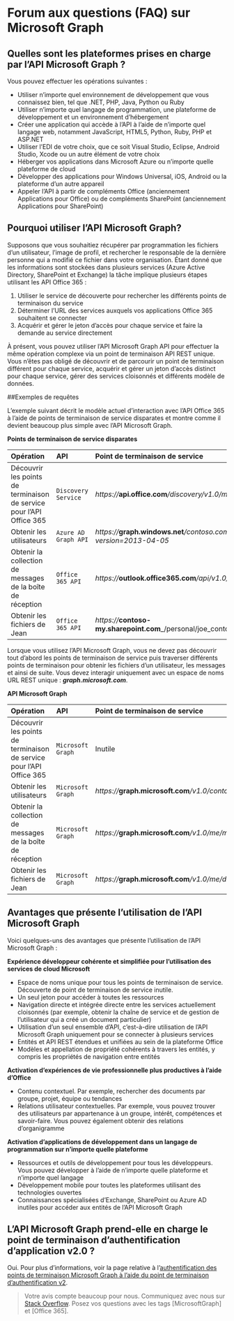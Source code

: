 
# Forum aux questions (FAQ) sur Microsoft Graph 

## Quelles sont les plateformes prises en charge par l’API Microsoft Graph ?
<!--
Apps can use the Microsoft Graph API to perform create, read, update, and delete (CRUD) operations on data sources and entities, giving them seamless access to work data. 

**Ease of use--one endpoint, all Office 365 data under one roof**

You can use the API in four steps:
1.  Select your programming language and development environment.
2.  Build your app.
3.  Optionally, host your app in Microsoft Azure or any cloud platform you choose.
4.  Authenticate your users by using single sign-on with Azure AD.

As a developer you can use the API to create custom apps that access and interact with all the richness of enterprise and productivity data--users, groups, organizational contacts, files, folders, mail, calendar, insights and relationships--and build apps across all mobile, web, and desktop platforms. No matter your development platform or tools. Using a single service endpoint to access those entities and data. And a single authentication flow.  -->

Vous pouvez effectuer les opérations suivantes :

<!--Just like in Office 365 APIs, Office 365 unified endpoint API  allows you to build apps using any development environment of your choice:  -->

- Utiliser n’importe quel environnement de développement que vous connaissez bien, tel que .NET, PHP, Java, Python ou Ruby
- Utiliser n’importe quel langage de programmation, une plateforme de développement et un environnement d’hébergement
- Créer une application qui accède à l’API à l’aide de n’importe quel langage web, notamment JavaScript, HTML5, Python, Ruby, PHP et ASP.NET  
- Utiliser l’EDI de votre choix, que ce soit Visual Studio, Eclipse, Android Studio, Xcode ou un autre élément de votre choix
- Héberger vos applications dans Microsoft Azure ou n’importe quelle plateforme de cloud
- Développer des applications pour Windows Universal, iOS, Android ou la plateforme d’un autre appareil
- Appeler l’API à partir de compléments Office (anciennement Applications pour Office) ou de compléments SharePoint (anciennement Applications pour SharePoint)
 


## Pourquoi utiliser l’API Microsoft Graph?

Supposons que vous souhaitiez récupérer par programmation les fichiers d’un utilisateur, l’image de profil, et rechercher le responsable de la dernière personne qui a modifié ce fichier dans votre organisation. Étant donné que les informations sont stockées dans plusieurs services (Azure Active Directory, SharePoint et Exchange) la tâche implique plusieurs étapes utilisant les API Office 365 : 

1. Utiliser le service de découverte pour rechercher les différents points de terminaison du service 
2. Déterminer l’URL des services auxquels vos applications Office 365 souhaitent se connecter
3. Acquérir et gérer le jeton d’accès pour chaque service et faire la demande au service directement

À présent, vous pouvez utiliser l’API Microsoft Graph API pour effectuer la même opération complexe via un point de terminaison API REST unique. Vous n’êtes pas obligé de découvrir et de parcourir un point de terminaison différent pour chaque service, acquérir et gérer un jeton d’accès distinct pour chaque service, gérer des services cloisonnés et différents modèle de données.

##Exemples de requêtes

L’exemple suivant décrit le modèle actuel d’interaction avec l’API Office 365 à l’aide de points de terminaison de service disparates et montre comme il devient beaucoup plus simple avec l’API Microsoft Graph.

**Points de terminaison de service disparates**

|   **Opération**                  |  **API**                          |  **Point de terminaison de service** |
|:-----------------------------|:-----------------------------------------|:-----------------|
| Découvrir les points de terminaison de service pour l’API Office 365               |     `Discovery Service`           | _https://_**api.office.com**_/discovery/v1.0/me/services_ |
| Obtenir les utilisateurs           |     `Azure AD Graph API` | _https://_**graph.windows.net**_/contoso.com/users?api-version=2013-04-05_|
| Obtenir la collection de messages de la boîte de réception       |     `Office 365 API`           | _https://_**outlook.office365.com**_/api/v1.0/me/messages_  |
| Obtenir les fichiers de Jean   |     `Office 365 API`  | _https://_**contoso-my.sharepoint.com**_/personal/joe_contoso_com/_api/v1.0/files_ |


Lorsque vous utilisez l’API Microsoft Graph, vous ne devez pas découvrir tout d’abord les points de terminaison de service puis traverser différents points de terminaison pour obtenir les fichiers d’un utilisateur, les messages et ainsi de suite. Vous devez interagir uniquement avec un espace de noms URL REST unique : _**graph.microsoft.com**_.

**API Microsoft Graph**

|   **Opération**                  |  **API**                          |  **Point de terminaison de service** |
|:-----------------------------|:-----------------------------------------|:-----------------|
| Découvrir les points de terminaison de service pour l’API Office 365                |     `Microsoft Graph`           | Inutile |
| Obtenir les utilisateurs           |     `Microsoft Graph` | _https://_**graph.microsoft.com**_/v1.0/contoso.onmicrosoft.com/users_ |
| Obtenir la collection de messages de la boîte de réception       |     `Microsoft Graph`           | _https://_**graph.microsoft.com**_/v1.0/me/messages_  |
| Obtenir les fichiers de Jean   |     `Microsoft Graph `  | _https://_**graph.microsoft.com**_/v1.0/me/drive/root/children_ |


## Avantages que présente l’utilisation de l’API Microsoft Graph

Voici quelques-uns des avantages que présente l’utilisation de l’API Microsoft Graph :

**Expérience développeur cohérente et simplifiée pour l’utilisation des services de cloud Microsoft**

-   Espace de noms unique pour tous les points de terminaison de service. Découverte de point de terminaison de service inutile.
-   Un seul jeton pour accéder à toutes les ressources
-   Navigation directe et intégrée directe entre les services actuellement cloisonnés (par exemple, obtenir la chaîne de service et de gestion de l’utilisateur qui a créé un document particulier)
-   Utilisation d’un seul ensemble d’API, c’est-à-dire utilisation de l’API Microsoft Graph uniquement pour se connecter à plusieurs services
-   Entités et API REST étendues et unifiées au sein de la plateforme Office 
-   Modèles et appellation de propriété cohérents à travers les entités, y compris les propriétés de navigation entre entités

**Activation d’expériences de vie professionnelle plus productives à l’aide d’Office**

-   Contenu contextuel. Par exemple, rechercher des documents par groupe, projet, équipe ou tendances
-   Relations utilisateur contextuelles. Par exemple, vous pouvez trouver des utilisateurs par appartenance à un groupe, intérêt, compétences et savoir-faire.  Vous pouvez également obtenir des relations d’organigramme

**Activation d’applications de développement dans un langage de programmation sur n’importe quelle plateforme**

-   Ressources et outils de développement pour tous les développeurs. Vous pouvez développer à l’aide de n’importe quelle plateforme et n’importe quel langage 
-   Développement mobile pour toutes les plateformes utilisant des technologies ouvertes  
-   Connaissances spécialisées d’Exchange, SharePoint ou Azure AD inutiles pour accéder aux entités de l’API Microsoft Graph

<!---<a name="msg_v2auth"> </a>-->

## L’API Microsoft Graph prend-elle en charge le point de terminaison d’authentification d’application v2.0 ?

Oui. Pour plus d’informations, voir la page relative à l’[authentification des points de terminaison Microsoft Graph à l’aide du point de terminaison d’authentification v2](http://graph.microsoft.io/docs/authorization/converged_auth).



  > Votre avis compte beaucoup pour nous. Communiquez avec nous sur [Stack Overflow](http://stackoverflow.com/questions/tagged/office365). Posez vos questions avec les tags [MicrosoftGraph] et [Office 365].








